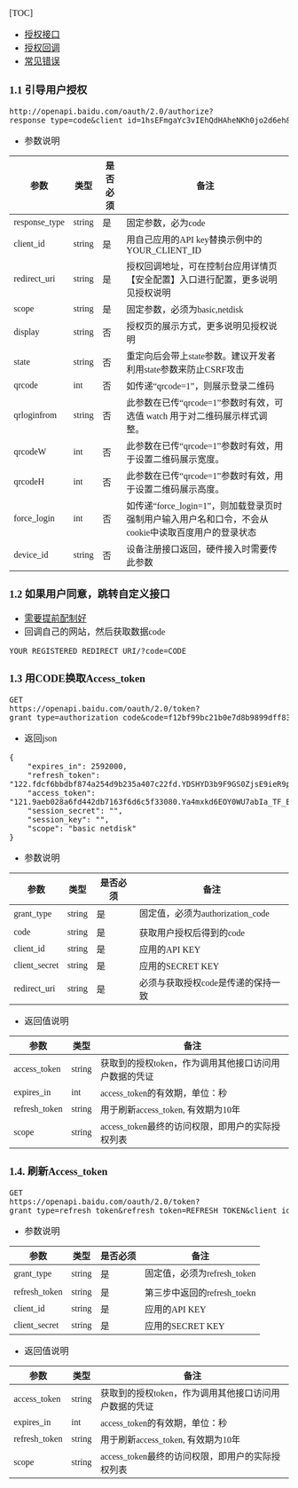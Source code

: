 <font face="Simsun" size=3>



[TOC]

- [授权接口](https://pan.baidu.com/union/doc/0ksg0sbig)
- [授权回调](http://developer.baidu.com/wiki/index.php?title=docs/oauth/redirect)
- [常见错误](https://openauth.baidu.com/doc/appendix.html)

### 1.1 引导用户授权

~~~
http://openapi.baidu.com/oauth/2.0/authorize?response_type=code&client_id=1hsEFmgaYc3vIEhQdHAheNKh0jo2d6eh&redirect_uri=oob&scope=basic,netdisk&display=tv&qrcode=1&force_login=1&device_id=820921428tp8x63q51
~~~
- 参数说明

参数 | 类型 | 是否必须 | 备注
---|---|---|---
response_type | string | 是 | 固定参数，必为code
client_id | string | 是 | 用自己应用的API key替换示例中的YOUR_CLIENT_ID
redirect_uri | string | 是 | 授权回调地址，可在控制台应用详情页【安全配置】入口进行配置，更多说明见授权说明
scope | string | 是 | 固定参数，必须为basic,netdisk
display | string | 否 | 授权页的展示方式，更多说明见授权说明
state | string | 否 | 重定向后会带上state参数。建议开发者利用state参数来防止CSRF攻击
qrcode | int | 否 | 如传递“qrcode=1”，则展示登录二维码
qrloginfrom | string | 否 | 此参数在已传“qrcode=1”参数时有效，可选值 watch 用于对二维码展示样式调整。
qrcodeW | int | 否 | 此参数在已传“qrcode=1”参数时有效，用于设置二维码展示宽度。
qrcodeH | int | 否 | 此参数在已传“qrcode=1”参数时有效，用于设置二维码展示高度。
force_login | int | 否 | 如传递“force_login=1”，则加载登录页时强制用户输入用户名和口令，不会从cookie中读取百度用户的登录状态
device_id | string | 否 | 设备注册接口返回，硬件接入时需要传此参数


### 1.2 如果用户同意，跳转自定义接口

- [需要提前配制好](https://pan.baidu.com/union/console/app/24975976)
- 回调自己的网站，然后获取数据code
~~~
YOUR_REGISTERED_REDIRECT_URI/?code=CODE
~~~

### 1.3 用CODE换取Access_token

~~~
GET
https://openapi.baidu.com/oauth/2.0/token?grant_type=authorization_code&code=f12bf99bc21b0e7d8b9899dff838736b&client_id=1hsEFmgaYc3vIEhQdHAheNKh0jo2d6eh&client_secret=Vhm1K4nUeFHzb2Rtd1OCEVAnVSvzLj6b&redirect_uri=oob
~~~
- 返回json
~~~
{
    "expires_in": 2592000,
    "refresh_token": "122.fdcf6bbdbf874a254d9b235a407c22fd.YDSHYD3b9F9GS0ZjsE9ieR9puVHGDilq5S7QaQD.W6w8jA",
    "access_token": "121.9aeb028a6fd442db7163f6d6c5f33080.Ya4mxkd6EOY0WU7abIa_TF_BI3xmLpaxjI39DUL.8XlvBA",
    "session_secret": "",
    "session_key": "",
    "scope": "basic netdisk"
}
~~~

- 参数说明

参数 | 类型 | 是否必须 | 备注
---|---|---|---
grant_type | string | 是 | 固定值，必须为authorization_code 
code | string | 是 | 获取用户授权后得到的code
client_id | string | 是 | 应用的API KEY
client_secret | string | 是 | 应用的SECRET KEY
redirect_uri | string | 是 | 必须与获取授权code是传递的保持一致

- 返回值说明

参数 | 类型 | 备注
---|---|---
access_token | string | 获取到的授权token，作为调用其他接口访问用户数据的凭证
expires_in | int | access_token的有效期，单位：秒
refresh_token | string | 用于刷新access_token, 有效期为10年
scope | string | access_token最终的访问权限，即用户的实际授权列表


### 1.4. 刷新Access_token

~~~
GET 
https://openapi.baidu.com/oauth/2.0/token?grant_type=refresh_token&refresh_token=REFRESH_TOKEN&client_id=API_KEY&client_secret=SECRET_KEY
~~~

- 参数说明

参数 | 类型 | 是否必须 | 备注
---|---|---|---
grant_type | string | 是 | 固定值，必须为refresh_token
refresh_token | string | 是 | 第三步中返回的refresh_toekn
client_id | string | 是 | 应用的API KEY
client_secret | string | 是 | 应用的SECRET KEY

- 返回值说明

参数 | 类型 | 备注
---|---|---
access_token | string | 获取到的授权token，作为调用其他接口访问用户数据的凭证
expires_in | int | access_token的有效期，单位：秒
refresh_token | string | 用于刷新access_token, 有效期为10年
scope | string | access_token最终的访问权限，即用户的实际授权列表

</font>